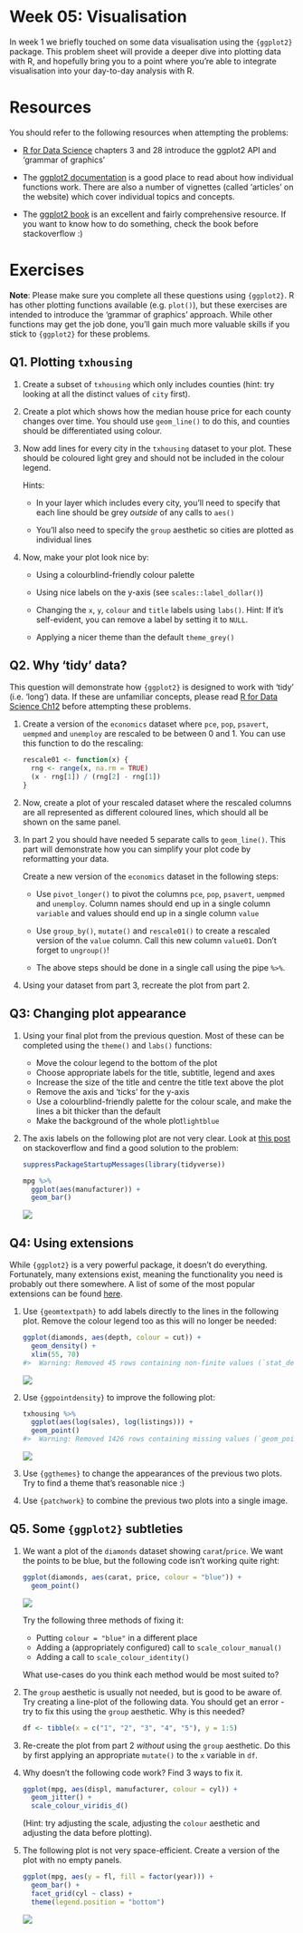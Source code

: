 
<!-- Please edit README.Rmd - not README.md -->

# Week 05: Visualisation

In week 1 we briefly touched on some data visualisation using the
`{ggplot2}` package. This problem sheet will provide a deeper dive into
plotting data with R, and hopefully bring you to a point where you’re
able to integrate visualisation into your day-to-day analysis with R.

# Resources

You should refer to the following resources when attempting the
problems:

- [R for Data Science](https://r4ds.had.co.nz/data-visualisation.html)
  chapters 3 and 28 introduce the ggplot2 API and ‘grammar of graphics’

- The [ggplot2 documentation](https://ggplot2.tidyverse.org/) is a good
  place to read about how individual functions work. There are also a
  number of vignettes (called ‘articles’ on the website) which cover
  individual topics and concepts.

- The [ggplot2 book](https://ggplot2-book.org/) is an excellent and
  fairly comprehensive resource. If you want to know how to do
  something, check the book before stackoverflow :)

# Exercises

**Note**: Please make sure you complete all these questions using
`{ggplot2}`. R has other plotting functions available (e.g. `plot()`),
but these exercises are intended to introduce the ‘grammar of graphics’
approach. While other functions may get the job done, you’ll gain much
more valuable skills if you stick to `{ggplot2}` for these problems.

## Q1. Plotting `txhousing`

1.  Create a subset of `txhousing` which only includes counties (hint:
    try looking at all the distinct values of `city` first).

2.  Create a plot which shows how the median house price for each county
    changes over time. You should use `geom_line()` to do this, and
    counties should be differentiated using colour.

3.  Now add lines for every city in the `txhousing` dataset to your
    plot. These should be coloured light grey and should not be included
    in the colour legend.

    Hints:

    - In your layer which includes every city, you’ll need to specify
      that each line should be grey *outside* of any calls to `aes()`

    - You’ll also need to specify the `group` aesthetic so cities are
      plotted as individual lines

4.  Now, make your plot look nice by:

    - Using a colourblind-friendly colour palette

    - Using nice labels on the y-axis (see `scales::label_dollar()`)

    - Changing the `x`, `y`, `colour` and `title` labels using `labs()`.
      Hint: If it’s self-evident, you can remove a label by setting it
      to `NULL`.

    - Applying a nicer theme than the default `theme_grey()`

## Q2. Why ‘tidy’ data?

This question will demonstrate how `{ggplot2}` is designed to work with
‘tidy’ (i.e. ‘long’) data. If these are unfamiliar concepts, please read
[R for Data Science
Ch12](https://r4ds.had.co.nz/tidy-data.html#case-study) before
attempting these problems.

1.  Create a version of the `economics` dataset where `pce`, `pop`,
    `psavert`, `uempmed` and `unemploy` are rescaled to be between 0
    and 1. You can use this function to do the rescaling:

    ``` r
    rescale01 <- function(x) {
      rng <- range(x, na.rm = TRUE)
      (x - rng[1]) / (rng[2] - rng[1])
    }
    ```

2.  Now, create a plot of your rescaled dataset where the rescaled
    columns are all represented as different coloured lines, which
    should all be shown on the same panel.

3.  In part 2 you should have needed 5 separate calls to `geom_line()`.
    This part will demonstrate how you can simplify your plot code by
    reformatting your data.

    Create a new version of the `economics` dataset in the following
    steps:

    - Use `pivot_longer()` to pivot the columns `pce`, `pop`, `psavert`,
      `uempmed` and `unemploy`. Column names should end up in a single
      column `variable` and values should end up in a single column
      `value`

    - Use `group_by()`, `mutate()` and `rescale01()` to create a
      rescaled version of the `value` column. Call this new column
      `value01`. Don’t forget to `ungroup()`!

    - The above steps should be done in a single call using the pipe
      `%>%`.

4.  Using your dataset from part 3, recreate the plot from part 2.

## Q3: Changing plot appearance

1.  Using your final plot from the previous question. Most of these can
    be completed using the `theme()` and `labs()` functions:

    - Move the colour legend to the bottom of the plot
    - Choose appropriate labels for the title, subtitle, legend and axes
    - Increase the size of the title and centre the title text above the
      plot
    - Remove the axis and ‘ticks’ for the y-axis
    - Use a colourblind-friendly palette for the colour scale, and make
      the lines a bit thicker than the default
    - Make the background of the whole plot`lightblue`

2.  The axis labels on the following plot are not very clear. Look at
    [this
    post](https://stackoverflow.com/questions/41568411/how-to-maintain-size-of-ggplot-with-long-labels/66169251#66169251)
    on stackoverflow and find a good solution to the problem:

    ``` r
    suppressPackageStartupMessages(library(tidyverse))

    mpg %>% 
      ggplot(aes(manufacturer)) +
      geom_bar()
    ```

    ![](..\week-05-visualisation/README_files/figure-markdown_strict/unnamed-chunk-2-1.png)

## Q4: Using extensions

While `{ggplot2}` is a very powerful package, it doesn’t do everything.
Fortunately, many extensions exist, meaning the functionality you need
is probably out there somewhere. A list of some of the most popular
extensions can be found
[here](https://exts.ggplot2.tidyverse.org/gallery/).

1.  Use `{geomtextpath}` to add labels directly to the lines in the
    following plot. Remove the colour legend too as this will no longer
    be needed:

    ``` r
    ggplot(diamonds, aes(depth, colour = cut)) +
      geom_density() +
      xlim(55, 70)
    #>  Warning: Removed 45 rows containing non-finite values (`stat_density()`).
    ```

    ![](..\week-05-visualisation/README_files/figure-markdown_strict/unnamed-chunk-3-1.png)

2.  Use `{ggpointdensity}` to improve the following plot:

    ``` r
    txhousing %>% 
      ggplot(aes(log(sales), log(listings))) +
      geom_point()
    #>  Warning: Removed 1426 rows containing missing values (`geom_point()`).
    ```

    ![](..\week-05-visualisation/README_files/figure-markdown_strict/unnamed-chunk-4-1.png)

3.  Use `{ggthemes}` to change the appearances of the previous two
    plots. Try to find a theme that’s reasonable nice :)

4.  Use `{patchwork}` to combine the previous two plots into a single
    image.

## Q5. Some `{ggplot2}` subtleties

1.  We want a plot of the `diamonds` dataset showing `carat`/`price`. We
    want the points to be blue, but the following code isn’t working
    quite right:

    ``` r
    ggplot(diamonds, aes(carat, price, colour = "blue")) +
      geom_point()
    ```

    ![](..\week-05-visualisation/README_files/figure-markdown_strict/unnamed-chunk-5-1.png)

    Try the following three methods of fixing it:

    - Putting `colour = "blue"` in a different place
    - Adding a (appropriately configured) call to
      `scale_colour_manual()`
    - Adding a call to `scale_colour_identity()`

    What use-cases do you think each method would be most suited to?

2.  The `group` aesthetic is usually not needed, but is good to be aware
    of. Try creating a line-plot of the following data. You should get
    an error - try to fix this using the `group` aesthetic. Why is this
    needed?

    ``` r
    df <- tibble(x = c("1", "2", "3", "4", "5"), y = 1:5)
    ```

3.  Re-create the plot from part 2 *without* using the `group`
    aesthetic. Do this by first applying an appropriate `mutate()` to
    the `x` variable in `df`.

4.  Why doesn’t the following code work? Find 3 ways to fix it.

    ``` r
    ggplot(mpg, aes(displ, manufacturer, colour = cyl)) +
      geom_jitter() +
      scale_colour_viridis_d()
    ```

    (Hint: try adjusting the scale, adjusting the `colour` aesthetic and
    adjusting the data before plotting).

5.  The following plot is not very space-efficient. Create a version of
    the plot with no empty panels.

    ``` r
    ggplot(mpg, aes(y = fl, fill = factor(year))) +
      geom_bar() +
      facet_grid(cyl ~ class) +
      theme(legend.position = "bottom")
    ```

    ![](..\week-05-visualisation/README_files/figure-markdown_strict/unnamed-chunk-8-1.png)
